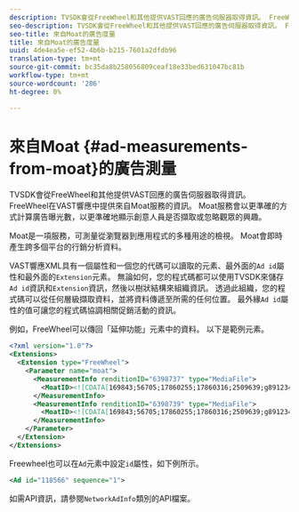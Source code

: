 ```yaml
---
description: TVSDK會從FreeWheel和其他提供VAST回應的廣告伺服器取得資訊。 FreeWheel在VAST響應中提供來自Moat服務的資訊。 Moat服務會以更準確的方式計算廣告曝光數，以更準確地顯示創意人員是否擷取或忽略觀眾的興趣。
seo-description: TVSDK會從FreeWheel和其他提供VAST回應的廣告伺服器取得資訊。 FreeWheel在VAST響應中提供來自Moat服務的資訊。 Moat服務會以更準確的方式計算廣告曝光數，以更準確地顯示創意人員是否擷取或忽略觀眾的興趣。
seo-title: 來自Moat的廣告度量
title: 來自Moat的廣告度量
uuid: 4de4ea5e-ef52-4b6b-b215-7601a2dfdb96
translation-type: tm+mt
source-git-commit: bc35da8b258056809ceaf18e33bed631047bc81b
workflow-type: tm+mt
source-wordcount: '286'
ht-degree: 0%

---
```



# 來自Moat {#ad-measurements-from-moat}的廣告測量

TVSDK會從FreeWheel和其他提供VAST回應的廣告伺服器取得資訊。 FreeWheel在VAST響應中提供來自Moat服務的資訊。 Moat服務會以更準確的方式計算廣告曝光數，以更準確地顯示創意人員是否擷取或忽略觀眾的興趣。

Moat是一項服務，可測量從瀏覽器到應用程式的多種用途的檢視。 Moat會即時產生跨多個平台的行銷分析資料。

VAST響應XML具有一個屬性和一個您的代碼可以讀取的元素、最外面的`Ad id`屬性和最外面的`Extension`元素。 無論如何，您的程式碼都可以使用TVSDK來儲存`Ad id`資訊和`Extension`資訊，然後以樹狀結構來組織資訊。 透過此組織，您的程式碼可以從任何層級擷取資料，並將資料傳遞至所需的任何位置。 最外緣`Ad id`屬性的值可讓您的程式碼協調相關促銷活動的資訊。

例如，FreeWheel可以傳回「延伸功能」元素中的資料。 以下是範例元素。

```xml
<?xml version="1.0"?> 
<Extensions> 
  <Extension type="FreeWheel"> 
    <Parameter name="moat"> 
      <MeasurementInfo renditionID="6398737" type="MediaFile"> 
        <MoatID><![CDATA[169843;56705;17860255;17860316;2509639;g8912342;103311138;g436558;530633]]></MoatID> 
      </MeasurementInfo> 
      <MeasurementInfo renditionID="6398739" type="MediaFile"> 
        <MoatID><![CDATA[169843;56705;17860255;17860316;2509639;g8912342;103311138;g436558;530633]]></MoatID> 
      </MeasurementInfo> 
    </Parameter> 
  </Extension> 
</Extensions> 
```

Freewheel也可以在`Ad`元素中設定`id`屬性，如下例所示。

```xml
<Ad id="118566" sequence="1">
```

如需API資訊，請參閱`NetworkAdInfo`類別的API檔案。
